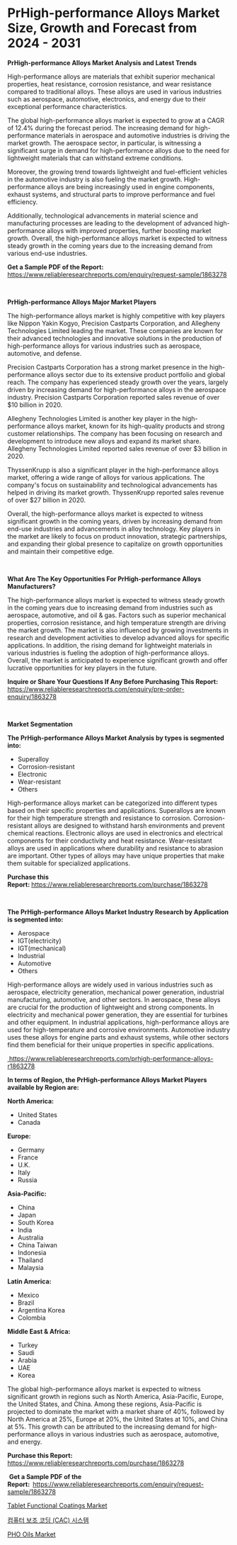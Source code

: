 <p><h1>PrHigh-performance Alloys Market Size, Growth and Forecast from 2024 - 2031</h1></p><p><strong>PrHigh-performance Alloys Market Analysis and Latest Trends</strong></p>
<p><p>High-performance alloys are materials that exhibit superior mechanical properties, heat resistance, corrosion resistance, and wear resistance compared to traditional alloys. These alloys are used in various industries such as aerospace, automotive, electronics, and energy due to their exceptional performance characteristics.</p><p>The global high-performance alloys market is expected to grow at a CAGR of 12.4% during the forecast period. The increasing demand for high-performance materials in aerospace and automotive industries is driving the market growth. The aerospace sector, in particular, is witnessing a significant surge in demand for high-performance alloys due to the need for lightweight materials that can withstand extreme conditions.</p><p>Moreover, the growing trend towards lightweight and fuel-efficient vehicles in the automotive industry is also fueling the market growth. High-performance alloys are being increasingly used in engine components, exhaust systems, and structural parts to improve performance and fuel efficiency.</p><p>Additionally, technological advancements in material science and manufacturing processes are leading to the development of advanced high-performance alloys with improved properties, further boosting market growth. Overall, the high-performance alloys market is expected to witness steady growth in the coming years due to the increasing demand from various end-use industries.</p></p>
<p><strong>Get a Sample PDF of the Report:&nbsp;</strong> <a href="https://www.reliableresearchreports.com/enquiry/request-sample/1863278">https://www.reliableresearchreports.com/enquiry/request-sample/1863278</a></p>
<p>&nbsp;</p>
<p><strong>PrHigh-performance Alloys Major Market Players</strong></p>
<p><p>The high-performance alloys market is highly competitive with key players like Nippon Yakin Kogyo, Precision Castparts Corporation, and Allegheny Technologies Limited leading the market. These companies are known for their advanced technologies and innovative solutions in the production of high-performance alloys for various industries such as aerospace, automotive, and defense.</p><p>Precision Castparts Corporation has a strong market presence in the high-performance alloys sector due to its extensive product portfolio and global reach. The company has experienced steady growth over the years, largely driven by increasing demand for high-performance alloys in the aerospace industry. Precision Castparts Corporation reported sales revenue of over $10 billion in 2020.</p><p>Allegheny Technologies Limited is another key player in the high-performance alloys market, known for its high-quality products and strong customer relationships. The company has been focusing on research and development to introduce new alloys and expand its market share. Allegheny Technologies Limited reported sales revenue of over $3 billion in 2020.</p><p>ThyssenKrupp is also a significant player in the high-performance alloys market, offering a wide range of alloys for various applications. The company's focus on sustainability and technological advancements has helped in driving its market growth. ThyssenKrupp reported sales revenue of over $27 billion in 2020.</p><p>Overall, the high-performance alloys market is expected to witness significant growth in the coming years, driven by increasing demand from end-use industries and advancements in alloy technology. Key players in the market are likely to focus on product innovation, strategic partnerships, and expanding their global presence to capitalize on growth opportunities and maintain their competitive edge.</p></p>
<p>&nbsp;</p>
<p><strong>What Are The Key Opportunities For PrHigh-performance Alloys Manufacturers?</strong></p>
<p><p>The high-performance alloys market is expected to witness steady growth in the coming years due to increasing demand from industries such as aerospace, automotive, and oil & gas. Factors such as superior mechanical properties, corrosion resistance, and high temperature strength are driving the market growth. The market is also influenced by growing investments in research and development activities to develop advanced alloys for specific applications. In addition, the rising demand for lightweight materials in various industries is fueling the adoption of high-performance alloys. Overall, the market is anticipated to experience significant growth and offer lucrative opportunities for key players in the future.</p></p>
<p><strong>Inquire or Share Your Questions If Any Before Purchasing This Report:</strong> <a href="https://www.reliableresearchreports.com/enquiry/pre-order-enquiry/1863278">https://www.reliableresearchreports.com/enquiry/pre-order-enquiry/1863278</a></p>
<p>&nbsp;</p>
<p><strong>Market Segmentation</strong></p>
<p><strong>The PrHigh-performance Alloys Market Analysis by types is segmented into:</strong></p>
<p><ul><li>Superalloy</li><li>Corrosion-resistant</li><li>Electronic</li><li>Wear-resistant</li><li>Others</li></ul></p>
<p><p>High-performance alloys market can be categorized into different types based on their specific properties and applications. Superalloys are known for their high temperature strength and resistance to corrosion. Corrosion-resistant alloys are designed to withstand harsh environments and prevent chemical reactions. Electronic alloys are used in electronics and electrical components for their conductivity and heat resistance. Wear-resistant alloys are used in applications where durability and resistance to abrasion are important. Other types of alloys may have unique properties that make them suitable for specialized applications.</p></p>
<p><strong>Purchase this Report:&nbsp;</strong><a href="https://www.reliableresearchreports.com/purchase/1863278">https://www.reliableresearchreports.com/purchase/1863278</a></p>
<p>&nbsp;</p>
<p><strong>The PrHigh-performance Alloys Market Industry Research by Application is segmented into:</strong></p>
<p><ul><li>Aerospace</li><li>IGT(electricity)</li><li>IGT(mechanical)</li><li>Industrial</li><li>Automotive</li><li>Others</li></ul></p>
<p><p>High-performance alloys are widely used in various industries such as aerospace, electricity generation, mechanical power generation, industrial manufacturing, automotive, and other sectors. In aerospace, these alloys are crucial for the production of lightweight and strong components. In electricity and mechanical power generation, they are essential for turbines and other equipment. In industrial applications, high-performance alloys are used for high-temperature and corrosive environments. Automotive industry uses these alloys for engine parts and exhaust systems, while other sectors find them beneficial for their unique properties in specific applications.</p></p>
<p><a href="https://www.reliableresearchreports.com/prhigh-performance-alloys-r1863278">&nbsp;https://www.reliableresearchreports.com/prhigh-performance-alloys-r1863278</a></p>
<p><strong>In terms of Region, the PrHigh-performance Alloys Market Players available by Region are:</strong></p>
<p>
    <p> <strong> North America: </strong>
        <ul>
            <li>United States</li>
            <li>Canada</li>
        </ul>
        </p> 
    <p> <strong> Europe: </strong>
        <ul>
            <li>Germany</li>
            <li>France</li>
            <li>U.K.</li>
            <li>Italy</li>
            <li>Russia</li>
        </ul>
        </p> 
    <p> <strong> Asia-Pacific: </strong>
        <ul>
            <li>China</li>
            <li>Japan</li>
            <li>South Korea</li>
            <li>India</li>
            <li>Australia</li>
            <li>China Taiwan</li>
            <li>Indonesia</li>
            <li>Thailand</li>
            <li>Malaysia</li>
        </ul>
        </p> 
    <p> <strong> Latin America: </strong>
        <ul>
            <li>Mexico</li>
            <li>Brazil</li>
            <li>Argentina Korea</li>
            <li>Colombia</li>
        </ul>
        </p> 
    <p> <strong> Middle East & Africa: </strong>
        <ul>
            <li>Turkey</li>
            <li>Saudi</li>
            <li>Arabia</li>
            <li>UAE</li>
            <li>Korea</li>
        </ul>
    </p>
    </p>
<p><p>The global high-performance alloys market is expected to witness significant growth in regions such as North America, Asia-Pacific, Europe, the United States, and China. Among these regions, Asia-Pacific is projected to dominate the market with a market share of 40%, followed by North America at 25%, Europe at 20%, the United States at 10%, and China at 5%. This growth can be attributed to the increasing demand for high-performance alloys in various industries such as aerospace, automotive, and energy.</p></p>
<p><strong>Purchase this Report: </strong><a href="https://www.reliableresearchreports.com/purchase/1863278">https://www.reliableresearchreports.com/purchase/1863278</a></p>
<p>&nbsp;<strong>Get a Sample PDF of the Report:&nbsp;&nbsp;</strong><a href="https://www.reliableresearchreports.com/enquiry/request-sample/1863278">https://www.reliableresearchreports.com/enquiry/request-sample/1863278</a></p>
<p><strong></strong></p>
<p><p><a href="https://github.com/mharielmesa/Market-Research-Report-List-3/blob/main/tablet-functional-coatings-market.md">Tablet Functional Coatings Market</a></p><p><a href="https://github.com/KellyLyncyh543964/Market-Research-Report-List-2/blob/main/1034845144658.md">컴퓨터 보조 코딩 (CAC) 시스템</a></p><p><a href="https://github.com/dringals/Market-Research-Report-List-4/blob/main/pho-oils-market.md">PHO Oils Market</a></p></p>
